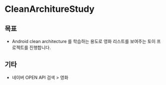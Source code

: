 # CleanArchitureStudy

## 목표
- Android clean architecture 를 학습하는 용도로 영화 리스트를 보여주는 토이 프로젝트를 진행합니다.

## 기타
- 네이버 OPEN API 검색 > 영화